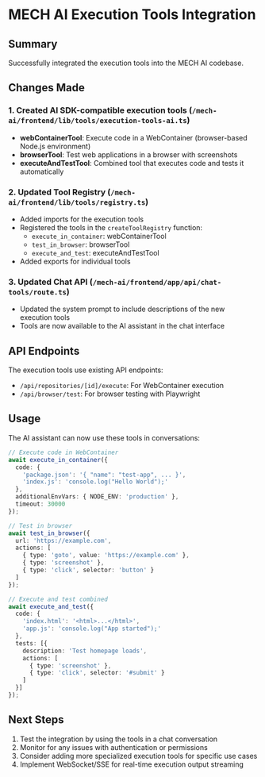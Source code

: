 # MECH AI Execution Tools Integration

## Summary

Successfully integrated the execution tools into the MECH AI codebase.

## Changes Made

### 1. Created AI SDK-compatible execution tools (`/mech-ai/frontend/lib/tools/execution-tools-ai.ts`)
- **webContainerTool**: Execute code in a WebContainer (browser-based Node.js environment)
- **browserTool**: Test web applications in a browser with screenshots
- **executeAndTestTool**: Combined tool that executes code and tests it automatically

### 2. Updated Tool Registry (`/mech-ai/frontend/lib/tools/registry.ts`)
- Added imports for the execution tools
- Registered the tools in the `createToolRegistry` function:
  - `execute_in_container`: webContainerTool
  - `test_in_browser`: browserTool
  - `execute_and_test`: executeAndTestTool
- Added exports for individual tools

### 3. Updated Chat API (`/mech-ai/frontend/app/api/chat-tools/route.ts`)
- Updated the system prompt to include descriptions of the new execution tools
- Tools are now available to the AI assistant in the chat interface

## API Endpoints

The execution tools use existing API endpoints:
- `/api/repositories/[id]/execute`: For WebContainer execution
- `/api/browser/test`: For browser testing with Playwright

## Usage

The AI assistant can now use these tools in conversations:

```typescript
// Execute code in WebContainer
await execute_in_container({
  code: {
    'package.json': '{ "name": "test-app", ... }',
    'index.js': 'console.log("Hello World");'
  },
  additionalEnvVars: { NODE_ENV: 'production' },
  timeout: 30000
});

// Test in browser
await test_in_browser({
  url: 'https://example.com',
  actions: [
    { type: 'goto', value: 'https://example.com' },
    { type: 'screenshot' },
    { type: 'click', selector: 'button' }
  ]
});

// Execute and test combined
await execute_and_test({
  code: {
    'index.html': '<html>...</html>',
    'app.js': 'console.log("App started");'
  },
  tests: [{
    description: 'Test homepage loads',
    actions: [
      { type: 'screenshot' },
      { type: 'click', selector: '#submit' }
    ]
  }]
});
```

## Next Steps

1. Test the integration by using the tools in a chat conversation
2. Monitor for any issues with authentication or permissions
3. Consider adding more specialized execution tools for specific use cases
4. Implement WebSocket/SSE for real-time execution output streaming